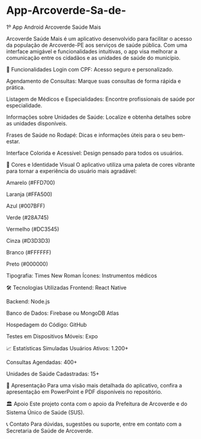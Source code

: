 # App-Arcoverde-Sa-de-
1º App Android
Arcoverde Saúde Mais

Arcoverde Saúde Mais é um aplicativo desenvolvido para facilitar o acesso da população de Arcoverde-PE aos serviços de saúde pública. Com uma interface amigável e funcionalidades intuitivas, o app visa melhorar a comunicação entre os cidadãos e as unidades de saúde do município.

📱 Funcionalidades
Login com CPF: Acesso seguro e personalizado.

Agendamento de Consultas: Marque suas consultas de forma rápida e prática.

Listagem de Médicos e Especialidades: Encontre profissionais de saúde por especialidade.

Informações sobre Unidades de Saúde: Localize e obtenha detalhes sobre as unidades disponíveis.

Frases de Saúde no Rodapé: Dicas e informações úteis para o seu bem-estar.

Interface Colorida e Acessível: Design pensado para todos os usuários.

🎨 Cores e Identidade Visual
O aplicativo utiliza uma paleta de cores vibrante para tornar a experiência do usuário mais agradável:

Amarelo (#FFD700)

Laranja (#FFA500)

Azul (#007BFF)

Verde (#28A745)

Vermelho (#DC3545)

Cinza (#D3D3D3)

Branco (#FFFFFF)

Preto (#000000)

Tipografia: Times New Roman
Ícones: Instrumentos médicos

🛠️ Tecnologias Utilizadas
Frontend: React Native

Backend: Node.js

Banco de Dados: Firebase ou MongoDB Atlas

Hospedagem do Código: GitHub

Testes em Dispositivos Móveis: Expo

📈 Estatísticas Simuladas
Usuários Ativos: 1.200+

Consultas Agendadas: 400+

Unidades de Saúde Cadastradas: 15+

📄 Apresentação
Para uma visão mais detalhada do aplicativo, confira a apresentação em PowerPoint e PDF disponíveis no repositório.

🏛️ Apoio
Este projeto conta com o apoio da Prefeitura de Arcoverde e do Sistema Único de Saúde (SUS).

📞 Contato
Para dúvidas, sugestões ou suporte, entre em contato com a Secretaria de Saúde de Arcoverde.

